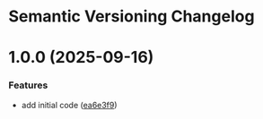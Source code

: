 # Semantic Versioning Changelog

# 1.0.0 (2025-09-16)


### Features

* add initial code ([ea6e3f9](https://github.com/officialpycasbin/sanic-authz/commit/ea6e3f9135a17aa2c9cd00e28bf6bc1a26329e11))
